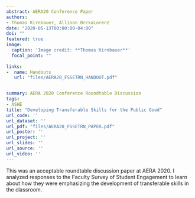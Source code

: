 ```yaml
---
abstract: AERA20 Conference Paper 
authors:
- Thomas Kirnbauer, Allison BrckaLorenz
date: "2020-05-13T00:00:00-04:00"
doi: ""
featured: true
image:
  caption: 'Image credit: **Thomas Kirnbauer**'
  focal_point: ""
  
links:
-  name: Handouts
   url: "files/AERA20_FSSETRN_HANDOUT.pdf"


summary: AERA 2020 Conference Roundtable Discussion
tags:
- ASHE
title: "Developing Transferable Skills for the Public Good"
url_code: ''
url_dataset: ''
url_pdf: "files/AERA20_FSSETRN_PAPER.pdf"
url_poster: ''
url_project: ''
url_slides: ''
url_source: ''
url_video: ''
---
```


This was an acceptable roundtable discussion paper at AERA 2020. I analyzed responses to the Faculty Survey of Student Engagement to learn about how they were emphasizing the development of transferable skills in the classroom. 